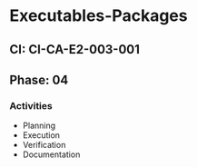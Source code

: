 # Executables-Packages

## CI: CI-CA-E2-003-001
## Phase: 04

### Activities
- Planning
- Execution
- Verification
- Documentation
